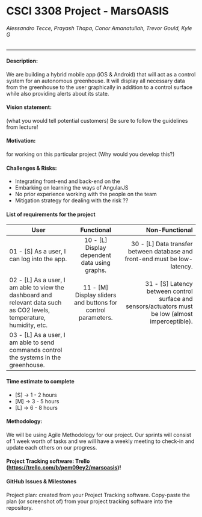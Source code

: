 # CSCI 3308 Project - MarsOASIS
###### Alessandro Tecce, Prayash Thapa, Conor Amanatullah, Trevor Gould, Kyle G
___

#### Description:
We are building a hybrid mobile app (iOS & Android) that will act as a control system for an autonomous greenhouse. It will display all necessary data from the greenhouse to the user graphically in addition to a control surface while also providing alerts about its state.

#### Vision statement:
(what you would tell potential customers) Be sure to follow the guidelines from lecture!

#### Motivation:
for working on this particular project (Why would you develop this?)

#### Challenges & Risks:
- Integrating front-end and back-end on the
- Embarking on learning the ways of AngularJS
- No prior experience working with the people on the team
- Mitigation strategy for dealing with the risk ??

#### List of requirements for the project
| User          | Functional    | Non-Functional  |
| ------------- |:-------------:| ---------------:|
| 01 - [S] As a user, I can log into the app.      | 10 - [L] Display dependent data using graphs.  | 30 - [L] Data transfer between database and front-end must be low-latency. |
| 02 - [L] As a user, I am able to view the dashboard and relevant data such as CO2 levels, temperature, humidity, etc.      | 11 - [M] Display sliders and buttons for control parameters.       |   31 - [S] Latency between control surface and sensors/actuators must be low (almost imperceptible). |
| 03 - [L] As a user, I am able to send commands control the systems in the greenhouse.  |     |    |

#### Time estimate to complete
- [S] -> 1 - 2 hours
- [M] -> 3 - 5 hours
- [L] -> 6 - 8 hours

#### Methodology:
We will be using Agile Methodology for our project. Our sprints will consist of 1 week worth of tasks and we will have a weekly meeting to check-in and update each others on our progress.

#### Project Tracking software: Trello (https://trello.com/b/pem09ey2/marsoasis)!

#### GitHub Issues & Milestones

Project plan: created from your Project Tracking software. Copy-paste the plan (or screenshot of) from your project tracking software into the repository.
